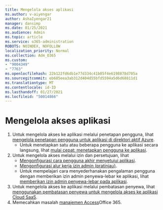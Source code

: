 ```yaml
---
title: Mengelola akses aplikasi
ms.author: v-aiyengar
author: AshaIyengar21
manager: dansimp
ms.date: 01/25/2021
ms.audience: Admin
ms.topic: article
ms.service: o365-administration
ROBOTS: NOINDEX, NOFOLLOW
localization_priority: Normal
ms.collection: Adm_O365
ms.custom:
- "9004349"
- "7763"
ms.openlocfilehash: 22b122fd6db1e77d334c41b05f4e6198878d705a
ms.sourcegitcommit: eb685eea3ab312d404d55bfd5594a5d6d68811d1
ms.translationtype: MT
ms.contentlocale: id-ID
ms.lasthandoff: 01/27/2021
ms.locfileid: "50014866"
---
```

# <a name="manage-application-access"></a>Mengelola akses aplikasi

1. Untuk mengelola akses ke aplikasi melalui penetapan pengguna, lihat [mengelola penetapan pengguna untuk aplikasi di direktori aktif Azure](https://docs.microsoft.com/azure/active-directory/manage-apps/assign-user-or-group-access-portal).
    - Untuk menetapkan satu atau beberapa pengguna ke aplikasi secara langsung, lihat [mulai cepat: menetapkan pengguna ke aplikasi](https://docs.microsoft.com/azure/active-directory/manage-apps/assign-user-or-group-access-portal).
1. Untuk mengelola akses melalui izin dan persetujuan, lihat
    - [Mengonfigurasi cara pengguna akhir menyetujui aplikasi](https://docs.microsoft.com/azure/active-directory/manage-apps/configure-user-consent?tabs=azure-portal). 
    - [Mengonfigurasi alur kerja izin admin (pratinjau)](https://docs.microsoft.com/zure/active-directory/manage-apps/configure-admin-consent-workflow). 
    - Untuk mempelajari cara menyederhanakan pengalaman pengguna dengan memberikan izin admin penyewa-lebar ke aplikasi, lihat [memberikan izin admin penyewa-lebar pada aplikasi](https://docs.microsoft.com/azure/active-directory/manage-apps/grant-admin-consent). 
1. Untuk mengelola akses ke aplikasi melalui pembatasan penyewa, lihat [menggunakan pembatasan penyewa untuk mengelola akses ke aplikasi Cloud SaaS](https://docs.microsoft.com/azure/active-directory/manage-apps/tenant-restrictions). 
1. Memecahkan masalah [manajemen Access](https://docs.microsoft.com/office365/troubleshoot/access-management/cannot-add-guest-users-in-m365-admin-center)Office 365.
